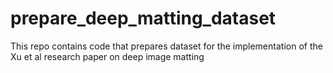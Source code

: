 # prepare_deep_matting_dataset
This repo contains code that prepares dataset for the implementation of  the Xu et al research paper on deep image matting
